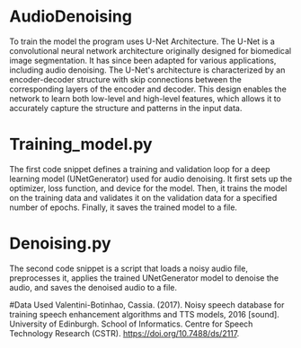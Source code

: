 # AudioDenoising

To train the model the program uses U-Net Architecture.
The U-Net is a convolutional neural network architecture originally designed for biomedical image segmentation. It has since been adapted for various applications, including audio denoising. The U-Net's architecture is characterized by an encoder-decoder structure with skip connections between the corresponding layers of the encoder and decoder. This design enables the network to learn both low-level and high-level features, which allows it to accurately capture the structure and patterns in the input data.

# Training_model.py
The first code snippet defines a training and validation loop for a deep learning model (UNetGenerator) used for audio denoising. It first sets up the optimizer, loss function, and device for the model. Then, it trains the model on the training data and validates it on the validation data for a specified number of epochs. Finally, it saves the trained model to a file.

# Denoising.py
The second code snippet is a script that loads a noisy audio file, preprocesses it, applies the trained UNetGenerator model to denoise the audio, and saves the denoised audio to a file. 

#Data Used
Valentini-Botinhao, Cassia. (2017). Noisy speech database for training speech enhancement algorithms and TTS models, 2016 [sound]. University of Edinburgh. School of Informatics. Centre for Speech Technology Research (CSTR). https://doi.org/10.7488/ds/2117.
